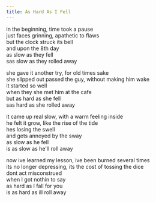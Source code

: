 ```yaml
---  
title: As Hard As I Fell
---  
```


in the beginning, time took a pause  
just faces grinning, apathetic to flaws  
but the clock struck its bell  
and upon the 8th day  
as slow as they fell  
sas slow as they rolled away  

she gave it another try, for old times sake  
she slipped out passed the guy, without making him wake  
it started so well  
when they she met him at the cafe  
but as hard as she fell  
sas hard as she rolled away  

it came up real slow, with a warm feeling inside  
he felt it grow, like the rise of the tide  
hes losing the swell  
and gets annoyed by the sway  
as slow as he fell  
is as slow as he'll roll away  

now ive learned my lesson, ive been burned several times  
its no longer depressing, its the cost of tossing the dice  
dont act misconstrued  
when I got nothin to say  
as hard as I fall for you  
is as hard as ill roll away  
